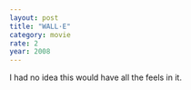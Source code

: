 ```yaml
---
layout: post
title: "WALL·E"
category: movie
rate: 2
year: 2008
---
```


I had no idea this would have all the feels in it.

